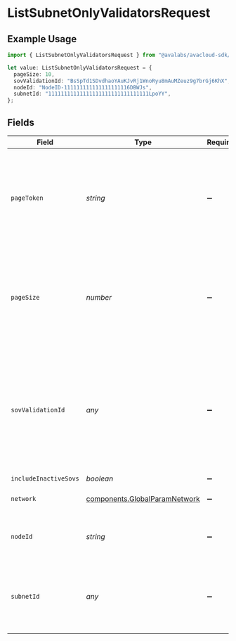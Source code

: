 # ListSubnetOnlyValidatorsRequest

## Example Usage

```typescript
import { ListSubnetOnlyValidatorsRequest } from "@avalabs/avacloud-sdk/models/operations";

let value: ListSubnetOnlyValidatorsRequest = {
  pageSize: 10,
  sovValidationId: "BsSpTd1SDvdhaoYAuKJvRj1WnoRyu8mAuMZeuz9g7brGj6KhX",
  nodeId: "NodeID-111111111111111111116DBWJs",
  subnetId: "11111111111111111111111111111111LpoYY",
};
```

## Fields

| Field                                                                                                                    | Type                                                                                                                     | Required                                                                                                                 | Description                                                                                                              | Example                                                                                                                  |
| ------------------------------------------------------------------------------------------------------------------------ | ------------------------------------------------------------------------------------------------------------------------ | ------------------------------------------------------------------------------------------------------------------------ | ------------------------------------------------------------------------------------------------------------------------ | ------------------------------------------------------------------------------------------------------------------------ |
| `pageToken`                                                                                                              | *string*                                                                                                                 | :heavy_minus_sign:                                                                                                       | A page token, received from a previous list call. Provide this to retrieve the subsequent page.                          |                                                                                                                          |
| `pageSize`                                                                                                               | *number*                                                                                                                 | :heavy_minus_sign:                                                                                                       | The maximum number of items to return. The minimum page size is 1. The maximum pageSize is 100.                          | 10                                                                                                                       |
| `sovValidationId`                                                                                                        | *any*                                                                                                                    | :heavy_minus_sign:                                                                                                       | The Subnet-only-Validator validation ID to filter by. If not provided, then all Subnet-only-Validators will be returned. | BsSpTd1SDvdhaoYAuKJvRj1WnoRyu8mAuMZeuz9g7brGj6KhX                                                                        |
| `includeInactiveSovs`                                                                                                    | *boolean*                                                                                                                | :heavy_minus_sign:                                                                                                       | N/A                                                                                                                      |                                                                                                                          |
| `network`                                                                                                                | [components.GlobalParamNetwork](../../models/components/globalparamnetwork.md)                                           | :heavy_minus_sign:                                                                                                       | Either mainnet or testnet/fuji.                                                                                          | mainnet                                                                                                                  |
| `nodeId`                                                                                                                 | *string*                                                                                                                 | :heavy_minus_sign:                                                                                                       | A valid node ID in format 'NodeID-HASH'.                                                                                 | NodeID-111111111111111111116DBWJs                                                                                        |
| `subnetId`                                                                                                               | *any*                                                                                                                    | :heavy_minus_sign:                                                                                                       | The subnet ID to filter by. If not provided, then all subnets will be returned.                                          | 11111111111111111111111111111111LpoYY                                                                                    |